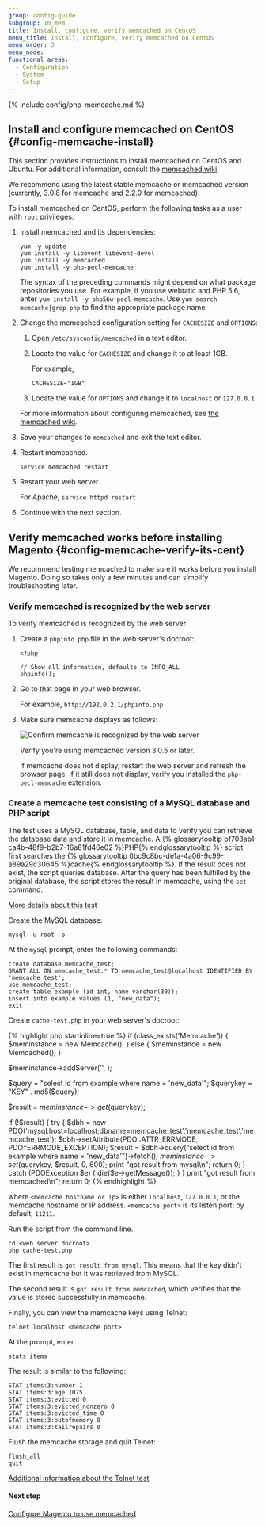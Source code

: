 ```yaml
---
group: config-guide
subgroup: 10_mem
title: Install, configure, verify memcached on CentOS
menu_title: Install, configure, verify memcached on CentOS
menu_order: 3
menu_node:
functional_areas:
  - Configuration
  - System
  - Setup
---
```


{% include config/php-memcache.md %}

## Install and configure memcached on CentOS {#config-memcache-install}

This section provides instructions to install memcached on CentOS and Ubuntu. For additional information, consult the <a href="https://github.com/memcached/old-wiki" target="_blank">memcached wiki</a>.

<div class="bs-callout bs-callout-info" id="info">
   <span class="glyphicon-class">
   <p>We recommend using the latest stable memcache or memcached version (currently, 3.0.8 for memcache and 2.2.0 for memcached).</p></span>
</div>


To install memcached on CentOS, perform the following tasks as a user with `root` privileges:

1.  Install memcached and its dependencies:

        yum -y update
        yum install -y libevent libevent-devel
        yum install -y memcached
        yum install -y php-pecl-memcache

    <div class="bs-callout bs-callout-info" id="info">
        <span class="glyphicon-class">
        <p>The syntax of the preceding commands might depend on what package repositories you use. For example, if you use webtatic and PHP 5.6, enter <code>yum install -y php56w-pecl-memcache</code>. Use <code>yum search memcache|grep php</code> to find the appropriate package name.</p></span>
    </div>

3.  Change the memcached configuration setting for `CACHESIZE` and `OPTIONS`:

    1.  Open `/etc/sysconfig/memcached` in a text editor.
    2.  Locate the value for `CACHESIZE` and change it to at least 1GB.

        For example,

            CACHESIZE="1GB"
    3.  Locate the value for `OPTIONS` and change it to `localhost` or `127.0.0.1`

    For more information about configuring memcached, see <a href="https://code.google.com/p/memcached/wiki/NewConfiguringServer" target="_blank">the memcached wiki</a>.

4.  Save your changes to `memcached` and exit the text editor.
5.  Restart memcached.

        service memcached restart

2.  Restart your web server.

    For Apache, `service httpd restart`

6.  Continue with the next section.

## Verify memcached works before installing Magento {#config-memcache-verify-its-cent}

We recommend testing memcached to make sure it works before you install Magento. Doing so takes only a few minutes and can simplify troubleshooting later.

### Verify memcached is recognized by the web server

To verify memcached is recognized by the web server:

1.  Create a `phpinfo.php` file in the web server's docroot:

        <?php

        // Show all information, defaults to INFO_ALL
        phpinfo();

2.  Go to that page in your web browser.

    For example, `http://192.0.2.1/phpinfo.php`

2.  Make sure memcache displays as follows:

    <img src="{{ site.baseurl }}/common/images/config_memcache.png" alt="Confirm memcache is recognized by the web server">

    Verify you're using memcached version 3.0.5 or later.

    If memcache does not display, restart the web server and refresh the browser page. If it still does not display, verify you installed the `php-pecl-memcache` extension.

### Create a memcache test consisting of a MySQL database and PHP script

The test uses a MySQL database, table, and data to verify you can retrieve the database data and store it in memcache. A {% glossarytooltip bf703ab1-ca4b-48f9-b2b7-16a81fd46e02 %}PHP{% endglossarytooltip %} script first searches the {% glossarytooltip 0bc9c8bc-de1a-4a06-9c99-a89a29c30645 %}cache{% endglossarytooltip %}. If the result does not exist, the script queries database. After the query has been fulfilled by the original database, the script stores the result in memcache, using the `set` command.

<a href="https://www.digitalocean.com/community/tutorials/how-to-install-and-use-memcache-on-ubuntu-12-04" target="_blank">More details about this test</a>

Create the MySQL database:

    mysql -u root -p

At the `mysql` prompt, enter the following commands:

    create database memcache_test;
    GRANT ALL ON memcache_test.* TO memcache_test@localhost IDENTIFIED BY 'memcache_test';
    use memcache_test;
    create table example (id int, name varchar(30));
    insert into example values (1, "new_data");
    exit

Create `cache-test.php` in your web server's docroot:

{% highlight php startinline=true %}
if (class_exists('Memcache')) {
    $meminstance = new Memcache();
} else {
    $meminstance = new Memcached();
}

$meminstance->addServer('<memcache hostname or ip>', <memcache port>);

$query = "select id from example where name = 'new_data'";
$querykey = "KEY" . md5($query);

$result = $meminstance->get($querykey);

if (!$result) {
   try {
        $dbh = new PDO('mysql:host=localhost;dbname=memcache_test','memcache_test','memcache_test');
        $dbh->setAttribute(PDO::ATTR_ERRMODE, PDO::ERRMODE_EXCEPTION);
        $result = $dbh->query("select id from example where name = 'new_data'")->fetch();
        $meminstance->set($querykey, $result, 0, 600);
        print "got result from mysql\n";
        return 0;
    } catch (PDOException $e) {
        die($e->getMessage());
    }
}
print "got result from memcached\n";
return 0;
{% endhighlight %}

where `<memcache hostname or ip>` is either `localhost`, `127.0.0.1`, or the memcache hostname or IP address. `<memcache port>` is its listen port; by default, `11211`.

Run the script from the command line.

    cd <web server docroot>
    php cache-test.php

The first result is `got result from mysql`. This means that the key didn't exist in memcache but it was retrieved from MySQL.

The second result is `got result from memcached`, which verifies that the value is stored successfully in memcache.

Finally, you can view the memcache keys using Telnet:

    telnet localhost <memcache port>

At the prompt, enter

    stats items

The result is similar to the following:

    STAT items:3:number 1
    STAT items:3:age 1075
    STAT items:3:evicted 0
    STAT items:3:evicted_nonzero 0
    STAT items:3:evicted_time 0
    STAT items:3:outofmemory 0
    STAT items:3:tailrepairs 0

Flush the memcache storage and quit Telnet:

    flush_all
    quit

<a href="http://www.darkcoding.net/software/memcached-list-all-keys/" target="_blank">Additional information about the Telnet test</a>

#### Next step

<a href="{{ page.baseurl }}/config-guide/memcache/memcache_magento.html">Configure Magento to use memcached</a>
